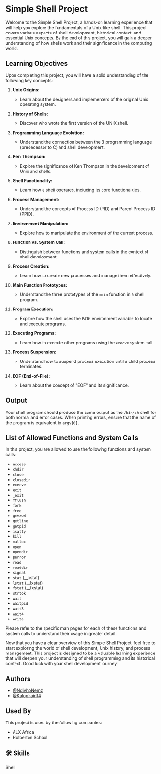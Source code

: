 # Simple Shell Project

Welcome to the Simple Shell Project, a hands-on learning experience that will help you explore the fundamentals of a Unix-like shell. This project covers various aspects of shell development, historical context, and essential Unix concepts. By the end of this project, you will gain a deeper understanding of how shells work and their significance in the computing world.

## Learning Objectives

Upon completing this project, you will have a solid understanding of the following key concepts:

1. **Unix Origins:**
   - Learn about the designers and implementers of the original Unix operating system.

2. **History of Shells:**
   - Discover who wrote the first version of the UNIX shell.

3. **Programming Language Evolution:**
   - Understand the connection between the B programming language (predecessor to C) and shell development.

4. **Ken Thompson:**
   - Explore the significance of Ken Thompson in the development of Unix and shells.

5. **Shell Functionality:**
   - Learn how a shell operates, including its core functionalities.

6. **Process Management:**
   - Understand the concepts of Process ID (PID) and Parent Process ID (PPID).

7. **Environment Manipulation:**
   - Explore how to manipulate the environment of the current process.

8. **Function vs. System Call:**
   - Distinguish between functions and system calls in the context of shell development.

9. **Process Creation:**
   - Learn how to create new processes and manage them effectively.

10. **Main Function Prototypes:**
    - Understand the three prototypes of the `main` function in a shell program.

11. **Program Execution:**
    - Explore how the shell uses the `PATH` environment variable to locate and execute programs.

12. **Executing Programs:**
    - Learn how to execute other programs using the `execve` system call.

13. **Process Suspension:**
    - Understand how to suspend process execution until a child process terminates.

14. **EOF (End-of-File):**
    - Learn about the concept of "EOF" and its significance.

## Output

Your shell program should produce the same output as the `/bin/sh` shell for both normal and error cases. When printing errors, ensure that the name of the program is equivalent to `argv[0]`.

## List of Allowed Functions and System Calls

In this project, you are allowed to use the following functions and system calls:

- `access`
- `chdir`
- `close`
- `closedir`
- `execve`
- `exit`
- `_exit`
- `fflush`
- `fork`
- `free`
- `getcwd`
- `getline`
- `getpid`
- `isatty`
- `kill`
- `malloc`
- `open`
- `opendir`
- `perror`
- `read`
- `readdir`
- `signal`
- `stat` (__xstat)
- `lstat` (__lxstat)
- `fstat` (__fxstat)
- `strtok`
- `wait`
- `waitpid`
- `wait3`
- `wait4`
- `write`

Please refer to the specific man pages for each of these functions and system calls to understand their usage in greater detail.

Now that you have a clear overview of this Simple Shell Project, feel free to start exploring the world of shell development, Unix history, and process management. This project is designed to be a valuable learning experience that will deepen your understanding of shell programming and its historical context. Good luck with your shell development journey!

## Authors
- [@NdivhoNemz](https://github.com/NdivhoNemz)
- [@Kalophain14](https://github.com/Kalophain14)

## Used By

This project is used by the following companies:

- ALX Africa
- Holberton School


## 🛠 Skills
Shell